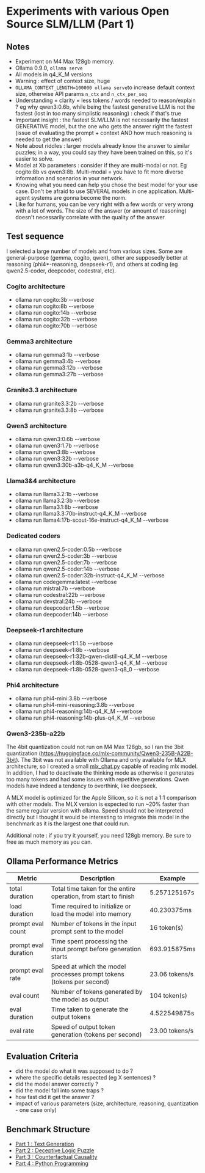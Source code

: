 # Experiments with various Open Source SLM/LLM (Part 1)

## Notes
- Experiment on M4 Max 128gb memory.
- Ollama 0.9.0, `ollama serve`
- All models in q4_K_M versions
- Warning : effect of context size, huge
- `OLLAMA_CONTEXT_LENGTH=100000 ollama serve`to increase default context size, otherwise API params `n_ctx` and `n_ctx_per_seq` 
- Understanding = clarity = less tokens / words needed to reason/explain ? eg why qwen3:0.6b, while being the fastest generative LLM is not the fastest (lost in too many simplistic reasoning) : check if that's true
- Important insight : the fastest SLM/LLM is not necessarily the fastest GENERATIVE model, but the one who gets the answer right the fastest (issue of evaluating the prompt + context AND how much reasoning is needed to get the answer)
- Note about riddles : larger models already know the answer to similar puzzles; in a way, you could say they have been trained on this, so it's easier to solve.
- Model at Xb parameters : consider if they are multi-modal or not. Eg cogito:8b vs qwen3:8b. Multi-modal = you have to fit more diverse information and scenarios in your network.
- Knowing what you need can help you chose the best model for your use case. Don't be afraid to use SEVERAL models in one application. Multi-agent systems are gonna become the norm.
- Like for humans, you can be very right with a few words or very wrong with a lot of words. The size of the answer (or amount of reasoning) doesn't necessarily correlate with the quality of the answer


## Test sequence

I selected a large number of models and from various sizes. Some are general-purpose (gemma, cogito, qwen), other are supposedly better at reasoning (phi4*-reasoning, deepseek-r1), and others at coding (eg qwen2.5-coder, deepcoder, codestral, etc).

### Cogito architecture
- ollama run cogito:3b --verbose
- ollama run cogito:8b --verbose
- ollama run cogito:14b --verbose
- ollama run cogito:32b --verbose
- ollama run cogito:70b --verbose

### Gemma3 architecture
- ollama run gemma3:1b --verbose
- ollama run gemma3:4b --verbose
- ollama run gemma3:12b --verbose
- ollama run gemma3:27b --verbose

### Granite3.3 architecture
- ollama run granite3.3:2b --verbose
- ollama run granite3.3:8b --verbose

### Qwen3 architecture
- ollama run qwen3:0.6b --verbose
- ollama run qwen3:1.7b --verbose
- ollama run qwen3:8b --verbose
- ollama run qwen3:32b --verbose
- ollama run qwen3:30b-a3b-q4_K_M --verbose

### Llama3&4 architecture
- ollama run llama3.2:1b --verbose
- ollama run llama3.2:3b --verbose
- ollama run llama3.1:8b --verbose
- ollama run llama3.3:70b-instruct-q4_K_M --verbose
- ollama run llama4:17b-scout-16e-instruct-q4_K_M --verbose

### Dedicated coders
- ollama run qwen2.5-coder:0.5b --verbose
- ollama run qwen2.5-coder:3b --verbose
- ollama run qwen2.5-coder:7b --verbose
- ollama run qwen2.5-coder:14b --verbose
- ollama run qwen2.5-coder:32b-instruct-q4_K_M --verbose
- ollama run codegemma:latest --verbose
- ollama run mistral:7b --verbose
- ollama run codestral:22b --verbose
- ollama run devstral:24b --verbose
- ollama run deepcoder:1.5b --verbose
- ollama run deepcoder:14b --verbose

### Deepseek-r1 architecture
- ollama run deepseek-r1:1.5b --verbose
- ollama run deepseek-r1:8b --verbose
- ollama run deepseek-r1:32b-qwen-distill-q4_K_M --verbose
- ollama run deepseek-r1:8b-0528-qwen3-q4_K_M --verbose
- ollama run deepseek-r1:8b-0528-qwen3-q8_0 --verbose

### Phi4 architecture
- ollama run phi4-mini:3.8b --verbose
- ollama run phi4-mini-reasoning:3.8b --verbose
- ollama run phi4-reasoning:14b-q4_K_M --verbose
- ollama run phi4-reasoning:14b-plus-q4_K_M --verbose

### Qwen3-235b-a22b

The 4bit quantization could not run on M4 Max 128gb, so I ran the 3bit quantization (https://huggingface.co/mlx-community/Qwen3-235B-A22B-3bit). The 3bit was not available with Ollama and only available for MLX architecture, so I created a small [mlx_chat.py](mlx_chat.py) capable of reading mlx model. In addition, I had to deactivate the thinking mode as otherwise it generates too many tokens and had some issues with repetitive generations. Qwen models have indeed a tendency to overthink, like deepseek.

A MLX model is optimized for the Apple Silicon, so it is not a 1:1 comparison with other models. The MLX version is expected to run ~20% faster than the same regular version with ollama. Speed should not be interpreted directly but I thought it would be interesting to integrate this model in the benchmark as it is the largest one that could run.

Additional note : if you try it yourself, you need 128gb memory. Be sure to free as much memory as you can.

## Ollama Performance Metrics

| Metric | Description | Example |
|--------|-------------|---------|
| total duration | Total time taken for the entire operation, from start to finish | 5.257125167s |
| load duration | Time required to initialize or load the model into memory | 40.230375ms |
| prompt eval count | Number of tokens in the input prompt sent to the model | 16 token(s) |
| prompt eval duration | Time spent processing the input prompt before generation starts | 693.915875ms |
| prompt eval rate | Speed at which the model processes prompt tokens (tokens per second) | 23.06 tokens/s |
| eval count | Number of tokens generated by the model as output | 104 token(s) |
| eval duration | Time taken to generate the output tokens | 4.522549875s |
| eval rate | Speed of output token generation (tokens per second) | 23.00 tokens/s |


## Evaluation Criteria
- did the model do what it was supposed to do ?
- where the specific details respected (eg X sentences) ?
- did the model answer correctly ?
- did the model fall into some traps ?
- how fast did it get the answer ?
- impact of various parameters (size, architecture, reasoning, quantization - one case only)


## Benchmark Structure

- [Part 1 : Text Generation](benchmark-part1.md)
- [Part 2 : Deceptive Logic Puzzle](benchmark-part2.md)
- [Part 3 : Counterfactual Causality](benchmark-part3.md)
- [Part 4 : Python Programming](benchmark-part4.md)